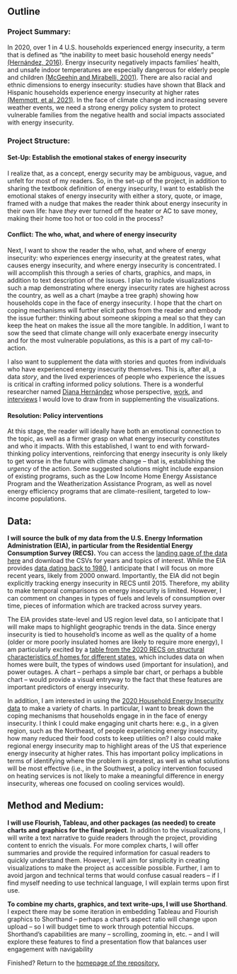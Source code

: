 ## Outline
### Project Summary: 
In 2020, over 1 in 4 U.S. households experienced energy insecurity, a term that is defined as “the inability to meet basic household energy needs” [(Hern&aacute;ndez, 2016)](https://www.ncbi.nlm.nih.gov/pmc/articles/PMC5114037/). Energy insecurity negatively impacts families’ health, and unsafe indoor temperatures are especially dangerous for elderly people and children [(McGeehin and Mirabelli, 2001)](https://ehp.niehs.nih.gov/doi/10.1289/ehp.109-1240665). There are also racial and ethnic dimensions to energy insecurity: studies have shown that Black and Hispanic households experience energy insecurity at higher rates [(Memmott, et al, 2021)](https://www.nature.com/articles/s41560-020-00763-9). In the face of climate change and increasing severe weather events, we need a strong energy policy system to protect vulnerable families from the negative health and social impacts associated with energy insecurity. 
<br>
### Project Structure: 
#### Set-Up: Establish the emotional stakes of energy insecurity 
I realize that, as a concept, energy security may be ambiguous, vague, and unfelt for most of my readers. So, in the set-up of the project, in addition to sharing the textbook definition of energy insecurity, I want to establish the emotional stakes of energy insecurity with either a story, quote, or image, framed with a nudge that makes the reader think about energy insecurity in their own life: have <em>they</em> ever turned off the heater or AC to save money, making their home too hot or too cold in the process? 

#### Conflict: The who, what, and where of energy insecurity 
Next, I want to show the reader the who, what, and where of energy insecurity: who experiences energy insecurity at the greatest rates, what causes energy insecurity, and where energy insecurity is concentrated. I will accomplish this through a series of charts, graphics, and maps, in addition to text description of the issues. I plan to include visualizations such a map demonstrating where energy insecurity rates are highest across the country, as well as a chart (maybe a tree graph) showing how households cope in the face of energy insecurity. I hope that the chart on coping mechanisms will further elicit pathos from the reader and embody the issue further: thinking about someone skipping a meal so that they can keep the heat on makes the issue all the more tangible. In addition, I want to sow the seed that climate change will only exacerbate energy insecurity and for the most vulnerable populations, as this is a part of my call-to-action. 

I also want to supplement the data with stories and quotes from individuals who have experienced energy insecurity themselves. This is, after all, a data <em>story</em>, and the lived experiences of people who experience the issues is critical in crafting informed policy solutions. There is a wonderful researcher named [Diana Hern&aacute;ndez]( https://www.publichealth.columbia.edu/people/our-faculty/faculty-action/energy-insecurity) whose perspective, [work]( https://www.ncbi.nlm.nih.gov/pmc/articles/PMC5114037/), and [interviews]( https://www.healthaffairs.org/doi/10.1377/hlthaff.2017.1413) I would love to draw from in supplementing the visualizations. 

#### Resolution: Policy interventions 
At this stage, the reader will ideally have both an emotional connection to the topic, as well as a firmer grasp on what energy insecurity constitutes and who it impacts. With this established, I want to end with forward-thinking policy interventions, reinforcing that energy insecurity is only likely to get worse in the future with climate change – that is, establishing the <em>urgency</em> of the action. Some suggested solutions might include expansion of existing programs, such as the Low Income Home Energy Assistance Program and the Weatherization Assistance Program, as well as novel energy efficiency programs that are climate-resilient, targeted to low-income populations.  

## Data:
<b>I will source the bulk of my data from the U.S. Energy Information Administration (EIA), in particular from the Residential Energy Consumption Survey (RECS).</b> You can access the [landing page of the data here]( https://www.eia.gov/consumption/residential/data/2020/) and download the CSVs for years and topics of interest. While the EIA provides [data dating back to 1980](https://www.eia.gov/consumption/residential/data/previous.php), I anticipate that I will focus on more recent years, likely from 2000 onward. Importantly, the EIA did not begin explicitly tracking energy insecurity in RECS until 2015. Therefore, my ability to make temporal comparisons on energy insecurity is limited. However, I can comment on changes in types of fuels and levels of consumption over time, pieces of information which are tracked across survey years. 

The EIA provides state-level and US region level data, so I anticipate that I will make maps to highlight geographic trends in the data. Since energy insecurity is tied to household’s income as well as the quality of a home (older or more poorly insulated homes are likely to require more energy), I am particularly excited by a [table from the 2020 RECS on structural characteristics of homes for different states]( https://view.officeapps.live.com/op/view.aspx?src=https%3A%2F%2Fwww.eia.gov%2Fconsumption%2Fresidential%2Fdata%2F2020%2Fstate%2Fxls%2FState%2520Structural%2520Characteristics.xlsx&wdOrigin=BROWSELINK), which includes data on when homes were built, the types of windows used (important for insulation), and power outages. A chart – perhaps a simple bar chart, or perhaps a bubble chart – would provide a visual entryway to the fact that these features are important predictors of energy insecurity.

In addition, I am interested in using the [2020 Household Energy Insecurity data]( https://view.officeapps.live.com/op/view.aspx?src=https%3A%2F%2Fwww.eia.gov%2Fconsumption%2Fresidential%2Fdata%2F2020%2Fhc%2Fxls%2FHC%252011.1.xlsx&wdOrigin=BROWSELINK) to make a variety of charts. In particular, I want to break down the coping mechanisms that households engage in in the face of energy insecurity. I think I could make engaging unit charts here: e.g., in a given region, such as the Northeast, of people experiencing energy insecurity, how many reduced their food costs to keep utilities on? I also could make regional energy insecurity map to highlight areas of the US that experience energy insecurity at higher rates. This has important policy implications in terms of identifying where the problem is greatest, as well as what solutions will be most effective (i.e., in the Southwest, a policy intervention focused on heating services is not likely to make a meaningful difference in energy insecurity, whereas one focused on cooling services would). 



## Method and Medium: 
<b>I will use Flourish, Tableau, and other packages (as needed) to create charts and graphics for the final project</b>. In addition to the visualizations, I will write a text narrative to guide readers through the project, providing content to enrich the visuals. For more complex charts, I will offer summaries and provide the required information for casual readers to quickly understand them. However, I will aim for simplicity in creating visualizations to make the project as accessible possible. Further, I am to avoid jargon and technical terms that would confuse casual readers – if I find myself needing to use technical language, I will explain terms upon first use. 

<b>To combine my charts, graphics, and text write-ups, I will use Shorthand</b>. I expect there may be some iteration in embedding Tableau and Flourish graphics to Shorthand – perhaps a chart’s aspect ratio will change upon upload – so I will budget time to work through potential hiccups. Shorthand’s capabilities are many – scrolling, zooming in, etc. – and I will explore these features to find a presentation flow that balances user engagement with navigability


Finished? Return to the [homepage of the repository.](README.md)

